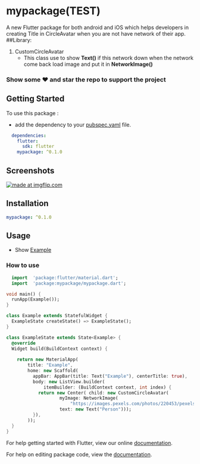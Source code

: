 # mypackage(TEST)
A new Flutter package for both android and iOS which helps developers in creating Title in CircleAvatar when you are not have network of their app.
##Library: 
1. CustomCircleAvatar
   - This class use to show **Text()** if this network down when the network come back load image and put it in **NetworkImage()**
     

### Show some :heart: and star the repo to support the project
## Getting Started

To use this package :

* add the dependency to your [pubspec.yaml](https://github.com/mahmoudalaa97/mypackage/blob/master/pubspec.yaml) file.

```yaml
  dependencies:
    flutter:
      sdk: flutter
    mypackage: ^0.1.0
```
## Screenshots
<a href="https://imgflip.com/gif/2kt0vg"><img src="https://i.imgflip.com/2kt0vg.gif" title="made at imgflip.com"/></a>
## Installation
```yaml
mypackage: ^0.1.0
```

## Usage
* Show [Example](https://github.com//mahmoudalaa97/mypackage/blob/master/lib/example.dart)
### How to use
```dart
  import  'package:flutter/material.dart';
  import  'package:mypackage/mypackage.dart';

void main() {
  runApp(Example());
}

class Example extends StatefulWidget {
  ExampleState createState() => ExampleState();
}

class ExampleState extends State<Example> {
  @override
  Widget build(BuildContext context) {
    
    return new MaterialApp(
        title: "Example",
        home: new Scaffold(
          appBar: AppBar(title: Text("Example"), centerTitle: true),
          body: new ListView.builder(
              itemBuilder: (BuildContext context, int index) {
            return new Center( child: new CustomCircleAvatar(
                    myImage: NetworkImage(
                        "https://images.pexels.com/photos/220453/pexels-photo-220453.jpeg?auto=compress&cs=tinysrgb&dpr=2&h=750&w=1260"),
                    text: new Text("Person")));
          }),
        ));
  }
}

```
For help getting started with Flutter, view our online [documentation](https://flutter.io/).

For help on editing package code, view the [documentation](https://flutter.io/developing-packages/).

